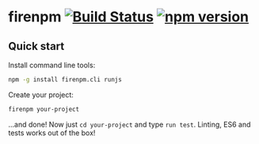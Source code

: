 # firenpm [![Build Status](https://travis-ci.org/pawelgalazka/firenpm.svg?branch=master)](https://travis-ci.org/pawelgalazka/firenpm) [![npm version](https://badge.fury.io/js/firenpm.svg)](https://badge.fury.io/js/firenpm)


## Quick start
Install command line tools:

```bash
npm -g install firenpm.cli runjs
```

Create your project:

```bash
firenpm your-project
```

...and done! Now just `cd your-project` and type `run test`.
Linting, ES6 and tests works out of the box!
